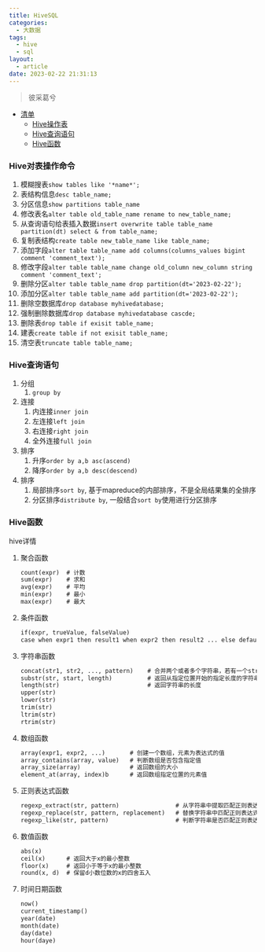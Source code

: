 ```yaml
---
title: HiveSQL
categories:
  - 大数据
tags:
  - hive
  - sql
layout:
  - article
date: 2023-02-22 21:31:13
---
```

> 彼采葛兮

* [清单](#00)
  * [Hive操作表](#01)
  * [Hive查询语句](#02)
  * [Hive函数](#03)

<h3 id="01">Hive对表操作命令</h3>

1. 模糊搜表`show tables like '*name*';`
2. 表结构信息`desc table_name;`
3. 分区信息`show partitions table_name`
4. 修改表名`alter table old_table_name rename to new_table_name;`
5. 从查询语句给表插入数据`insert overwrite table table_name partition(dt) select & from table_name;`
6. 复制表结构`create table new_table_name like table_name;`
7. 添加字段`alter table table_name add columns(columns_values bigint comment 'comment_text');`
8. 修改字段`alter table table_name change old_column new_column string comment 'comment_text';`
9. 删除分区`alter table table_name drop partition(dt='2023-02-22');`
10. 添加分区`alter table table_name add partition(dt='2023-02-22');`
11. 删除空数据库`drop database myhivedatabase;`
12. 强制删除数据库`drop database myhivedatabase cascde;`
13. 删除表`drop table if exisit table_name;`
14. 建表`create table if not exisit table_name;`
15. 清空表`truncate table table_name;`

<h3 id="02">Hive查询语句</h3>

1. 分组
   1. `group by`
2. 连接
   1. 内连接`inner join`
   2. 左连接`left join`
   3. 右连接`right join`
   4. 全外连接`full join`
3. 排序
   1. 升序`order by a,b asc(ascend)`
   2. 降序`order by a,b desc(descend)`
4. 排序
   1. 局部排序`sort by`, 基于mapreduce的内部排序，不是全局结果集的全排序
   2. 分区排序`distribute by`, 一般结合`sort by`使用进行分区排序

<h3 id="03">Hive函数</h3>

hive详情

1. 聚合函数

   ```apache
   count(expr)  # 计数
   sum(expr)    # 求和
   avg(expr)    # 平均
   min(expr)    # 最小
   max(expr)    # 最大
   ```
2. 条件函数

   ```apache
   if(expr, trueValue, falseValue)                                              # 如果expr为true，返回trueValue，否则返回falseValue
   case when expr1 then result1 when expr2 then result2 ... else defaultValue   # 按照顺序判断expr是否满足条件，满足则返回对应结果，否则返回默认结果
   ```
3. 字符串函数

   ```apache
   concat(str1, str2, ..., pattern)    # 合并两个或者多个字符串，若有一个str为null，则最终返回Null
   substr(str, start, length)          # 返回从指定位置开始的指定长度的字符串
   length(str)                         # 返回字符串的长度
   upper(str)
   lower(str)
   trim(str)
   ltrim(str)
   rtrim(str)
   ```
4. 数组函数

   ```apache
   array(expr1, expr2, ...)       # 创建一个数组，元素为表达式的值
   array_contains(array, value)   # 判断数组是否包含指定值
   array_size(array)              # 返回数组的大小
   element_at(array, index)b      # 返回数组指定位置的元素值
   ```
5. 正则表达式函数

   ```apache
   regexp_extract(str, pattern)                # 从字符串中提取匹配正则表达式的字串
   regexp_replace(str, pattern, replacement)   # 替换字符串中匹配正则表达式的字串
   regexp_like(str, pattern)                   # 判断字符串是否匹配正则表达式
   ```
6. 数值函数

   ```apache
   abs(x)
   ceil(x)      # 返回大于x的最小整数
   floor(x)     # 返回小于等于x的最小整数
   round(x, d)  # 保留d小数位数的x的四舍五入
   ```
7. 时间日期函数

   ```apache
   now()
   current_timestamp()
   year(date)
   month(date)
   day(date)
   hour(daye)
   ```
